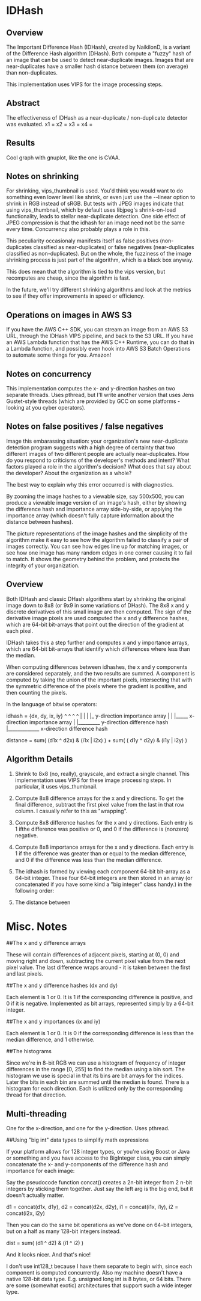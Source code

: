 # IDHash

## Overview

The Important Difference Hash (IDHash), created by NaikilonD, is a variant of the Difference Hash algorithm (DHash). Both compute a "fuzzy" hash of an image that can be used to detect near-duplicate images. Images that are near-duplicates have a smaller hash distance between them (on average) than non-duplicates.

This implementation uses VIPS for the image processing steps.

## Abstract

The effectiveness of IDHash as a near-duplicate / non-duplicate detector was evaluated.
x1 =
x2 = 
x3 = 
x4 =

## Results

Cool graph with gnuplot, like the one is CVAA.

## Notes on shrinking

For shrinking, vips_thumbnail is used. You'd think you would want to do something even lower level like shrink, or even just use the --linear option to shrink in RGB instead of sRGB. But tests with JPEG images indicate that using vips_thumbnail, which by default uses libjpeg's shrink-on-load functionality, leads to stellar near-duplicate detection. One side effect of JPEG compression is that the idhash for an image need not be the same every time. Concurrency also probably plays a role in this.

This peculiarity occasionaly manifests itself as false positives (non-duplicates classified as near-duplicates) or false negatives (near-duplicates classified as non-duplicates). But on the whole, the fuzziness of the image shrinking process is just part of the algorithm, which is a black box anyway.

This does mean that the algorithm is tied to the vips version, but recomputes are cheap, since the algorithm is fast. 

In the future, we'll try different shrinking algorithms and look at the metrics to see if they offer improvements in speed or efficiency.

## Operations on images in AWS S3

If you have the AWS C++ SDK, you can stream an image from an AWS S3 URL, through the IDHash VIPS pipeline, and back to the S3 URL. If you have an AWS Lambda function that has the AWS C++ Runtime, you can do that in a Lambda function, and possibly even hook into AWS S3 Batch Operations to automate some things for you. Amazon!

## Notes on concurrency

This implementation computes the x- and y-direction hashes on two separate threads. Uses pthread, but I'll write another version that uses Jens Gustet-style threads (which are provided by GCC on some platforms - looking at you cyber operators).

## Notes on false positives / false negatives

Image this embarassing situation: your organization's new near-duplicate detection program suggests with a high degree of certainty that two different images of two different people are actually near-duplicates. How do you respond to criticisms of the developer's methods and intent? What factors played a role in the algorithm's decision? What does that say about the developer? About the organization as a whole?

The best way to explain why this error occurred is with diagnostics.

By zooming the image hashes to a viewable size, say 500x500, you can produce a viewable image version of an image's hash, either by showing the difference hash and importance array side-by-side, or applying the importance array (which doesn't fully capture information about the distance between hashes).

The picture representations of the image hashes and the simplicity of the algorithm make it easy to see how the algorithm failed to classify a pair of images correctly. You can see how edges line up for matching images, or see how one image has many random edges in one corner causing it to fail to match. It shows the geometry behind the problem, and protects the integrity of your organization.

## Overview

Both IDHash and classic DHash algorithms start by shrinking the original image down to 8x8 (or 9x9 in some variations of DHash). The 8x8 x and y discrete derivatives of this small image are then computed. The sign of the derivative image pixels are used computed the x and y difference hashes, which are 64-bit bit-arrays that point out the direction of the gradient at each pixel.

IDHash takes this a step further and computes x and y importance arrays, which are 64-bit bit-arrays that identify which differences where less than the median. 

When computing differences between idhashes, the x and y components are considered separately, and the two results are summed. A component is computed by taking the union of the important pixels, intersecting that with the symmetric difference of the pixels where the gradient is positive, and then counting the pixels.

In the language of bitwise operators:

idhash = {dx, dy, ix, iy}
          ^   ^   ^   ^
          |   |   |   |_ y-direction importance array
          |   |   |_____ x-direction importance array
          |   |_________ y-direction difference hash
          |_____________ x-direction difference hash

distance = sum( (d1x ^ d2x) & (i1x | i2x) ) + sum( ( d1y ^ d2y) & (i1y | i2y) )

## Algorithm Details

1. Shrink to 8x8 (no, really), grayscale, and extract a single channel. This implementation uses VIPS for these image processing steps. In particular, it uses vips_thumbnail.

2. Compute 8x8 difference arrays for the x and y directions. To get the final difference, subtract the first pixel value from the last in that row column. I casually refer to this as "wrapping".

3. Compute 8x8 difference hashes for the x and y directions. Each entry is 1 ifthe difference was positive or 0, and 0 if the difference is (nonzero) negative. 

3. Compute 8x8 importance arrays for the x and y directions. Each entry is 1 if the difference was greater than or equal to the median difference, and 0 if the difference was less than the median difference.

4. The idhash is formed by viewing each component 64-bit bit-array as a 64-bit integer. These four 64-bit integers are then stored in an array (or concatenated if you have some kind a "big integer" class handy.) in the following order:

<dx> <dy> <ix> <iy>

5. The distance between

# Misc. Notes

##The x and y difference arrays

These will contain differences of adjacent
pixels, starting at (0, 0) and moving right and down, subtracting the
current pixel value from the next pixel value. The last difference
wraps around - it is taken between the first and last pixels.


##The x and y difference hashes (dx and dy)

Each element is 1 or 0. It is 1 if the
corresponding difference is positive, and 0 if it is negative.
Implemented as bit arrays, represented simply by a 64-bit integer.


##The x and y importances (ix and iy)

Each element is 1 or 0. It is 0 if the 
corresponding difference is less than the median difference, and 1 
otherwise.

##The histograms

Since we're in 8-bit RGB we can use a histogram of frequency of integer 
differences in the range [0, 255] to find the median using a bin sort. The 
histogram we use is special in that its bins are bit arrays for the indices. 
Later the bits in each bin are summed until the median is found. There is a histogram for each direction. Each is utilized only by the corresponding thread for that direction. 

## Multi-threading

One for the x-direction, and one for the y-direction. Uses pthread.

##Using "big int" data types to simplify math expressions

If your platform allows for 128 integer types, or you're using Boost or Java or something and you have access to the BigInteger class, you can simply concatenate the x- and y-components of the difference hash and importance for each image:

Say the pseudocode function concat() creates a 2n-bit integer from 2 n-bit
integers by sticking them together. Just say the left arg is the big end, 
but it doesn't actually matter.

d1 = concat(d1x, d1y),    d2 = concat(d2x, d2y),
i1 = concat(i1x, i1y),    i2 = concat(i2x, i2y)

Then you can do the same bit operations as we've done on 64-bit integers,
but on a half as many 128-bit integers instead.

dist = sum( (d1 ^ d2) & (i1 ^ i2) )

And it looks nicer. And that's nice!

I don't use int128_t because I have them separate to begin with, since
each component is computed concurrently. Also my machine doesn't have a native 128-bit data type. E.g. unsigned long int is 8 bytes, or 64 bits. There are some (somewhat exotic) architectures that support such a wide integer type.

